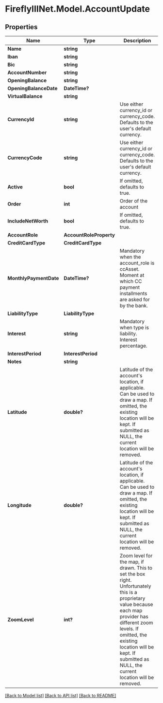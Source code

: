 # FireflyIIINet.Model.AccountUpdate

## Properties

Name | Type | Description | Notes
------------ | ------------- | ------------- | -------------
**Name** | **string** |  | 
**Iban** | **string** |  | [optional] 
**Bic** | **string** |  | [optional] 
**AccountNumber** | **string** |  | [optional] 
**OpeningBalance** | **string** |  | [optional] 
**OpeningBalanceDate** | **DateTime?** |  | [optional] 
**VirtualBalance** | **string** |  | [optional] 
**CurrencyId** | **string** | Use either currency_id or currency_code. Defaults to the user&#39;s default currency. | [optional] 
**CurrencyCode** | **string** | Use either currency_id or currency_code. Defaults to the user&#39;s default currency. | [optional] 
**Active** | **bool** | If omitted, defaults to true. | [optional] [default to true]
**Order** | **int** | Order of the account | [optional] 
**IncludeNetWorth** | **bool** | If omitted, defaults to true. | [optional] [default to true]
**AccountRole** | **AccountRoleProperty** |  | [optional] 
**CreditCardType** | **CreditCardType** |  | [optional] 
**MonthlyPaymentDate** | **DateTime?** | Mandatory when the account_role is ccAsset. Moment at which CC payment installments are asked for by the bank. | [optional] 
**LiabilityType** | **LiabilityType** |  | [optional] 
**Interest** | **string** | Mandatory when type is liability. Interest percentage. | [optional] 
**InterestPeriod** | **InterestPeriod** |  | [optional] 
**Notes** | **string** |  | [optional] 
**Latitude** | **double?** | Latitude of the account&#39;s location, if applicable. Can be used to draw a map. If omitted, the existing location will be kept. If submitted as NULL, the current location will be removed. | [optional] 
**Longitude** | **double?** | Latitude of the account&#39;s location, if applicable. Can be used to draw a map. If omitted, the existing location will be kept. If submitted as NULL, the current location will be removed. | [optional] 
**ZoomLevel** | **int?** | Zoom level for the map, if drawn. This to set the box right. Unfortunately this is a proprietary value because each map provider has different zoom levels. If omitted, the existing location will be kept. If submitted as NULL, the current location will be removed. | [optional] 

[[Back to Model list]](../README.md#documentation-for-models) [[Back to API list]](../README.md#documentation-for-api-endpoints) [[Back to README]](../README.md)

